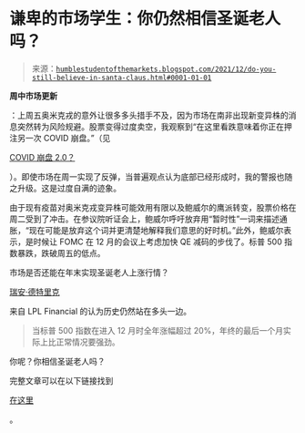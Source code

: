 <!--yml

分类：未分类

日期：2024-05-18 01:51:01

-->

# 谦卑的市场学生：你仍然相信圣诞老人吗？

> 来源：[`humblestudentofthemarkets.blogspot.com/2021/12/do-you-still-believe-in-santa-claus.html#0001-01-01`](https://humblestudentofthemarkets.blogspot.com/2021/12/do-you-still-believe-in-santa-claus.html#0001-01-01)

**周中市场更新**

：上周五奥米克戎的意外让很多多头措手不及，因为市场在南非出现新变异株的消息突然转为风险规避。股票变得过度卖空，我观察到“在这里看跌意味着你正在押注另一次 COVID 崩盘。”（见

[COVID 崩盘 2.0？](https://humblestudentofthemarkets.com/2021/11/28/covid-crash-2-0/)

）。即使市场在周一实现了反弹，当普遍观点认为底部已经形成时，我的警报也随之升级。这是过度自满的迹象。

由于现有疫苗对奥米克戎变异株可能效用有限以及鲍威尔的鹰派转变，股票价格在周二受到了冲击。在参议院听证会上，鲍威尔呼吁放弃用“暂时性”一词来描述通胀，“现在可能是放弃这个词并更清楚地解释我们意思的好时机。”此外，鲍威尔表示，是时候让 FOMC 在 12 月的会议上考虑加快 QE 减码的步伐了。标普 500 指数暴跌，跌破周五的低点。

市场是否还能在年末实现圣诞老人上涨行情？

[瑞安·德特里克](https://twitter.com/RyanDetrick/status/1465431806736543754)

来自 LPL Financial 的认为历史仍然站在多头一边。

> 当标普 500 指数在进入 12 月时全年涨幅超过 20%，年终的最后一个月实际上比正常情况要强劲。

你呢？你相信圣诞老人吗？

完整文章可以在以下链接找到

[在这里](https://humblestudentofthemarkets.com/2021/12/01/do-you-believe-in-santa-claus-3/)

。

